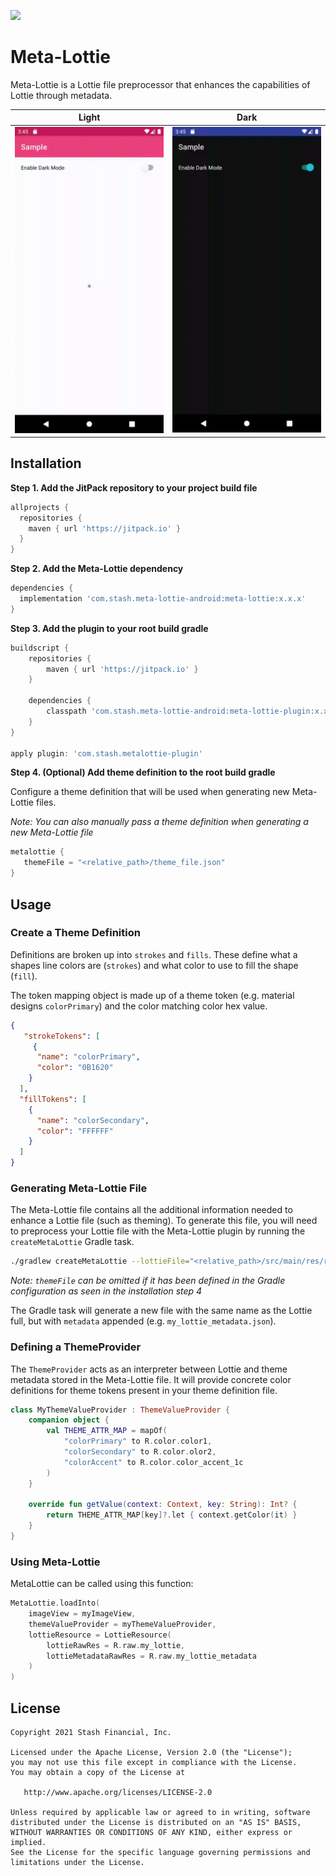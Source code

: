 [![](https://jitpack.io/v/com.stash/meta-lottie-android.svg)](https://jitpack.io/#com.stash/meta-lottie-android)

# Meta-Lottie
Meta-Lottie is a Lottie file preprocessor that enhances the capabilities of Lottie through metadata.

Light | Dark
:---:|:---:
<img src="/assets/light.gif" alt="Demo Screen Capture" width="300px" /> | <img src="/assets/dark.gif" alt="Demo Screen Capture" width="300px" />


## Installation

**Step 1. Add the JitPack repository to your project build file**

```groovy
allprojects {
  repositories {
    maven { url 'https://jitpack.io' }
  }
}
```

**Step 2. Add the Meta-Lottie dependency**

```groovy
dependencies {
  implementation 'com.stash.meta-lottie-android:meta-lottie:x.x.x'
}
```

**Step 3. Add the plugin to your root build gradle**
```groovy
buildscript {
    repositories {
        maven { url 'https://jitpack.io' }
    }
    
    dependencies {
        classpath 'com.stash.meta-lottie-android:meta-lottie-plugin:x.x.x'
    }
}

apply plugin: 'com.stash.metalottie-plugin'
```

**Step 4. (Optional) Add theme definition to the root build gradle**

Configure a theme definition that will be used when generating new Meta-Lottie files.

_Note: You can also manually pass a theme definition when generating a new Meta-Lottie file_
```groovy
metalottie {
   themeFile = "<relative_path>/theme_file.json"
}
```

## Usage

### Create a Theme Definition
Definitions are broken up into `strokes` and `fills`. These define what a shapes line colors are (`strokes`) and what color to use to fill the shape (`fill`).

The token mapping object is made up of a theme token (e.g. material designs `colorPrimary`) and the color matching color hex value.
```json
{
   "strokeTokens": [
     {
      "name": "colorPrimary",
      "color": "0B1620"
    }
  ],
  "fillTokens": [
    {
      "name": "colorSecondary",
      "color": "FFFFFF"
    }
  ]
}
```

### Generating Meta-Lottie File
The Meta-Lottie file contains all the additional information needed to enhance a Lottie file (such as theming). To generate this file, you will need to preprocess your Lottie file with the Meta-Lottie plugin by running the `createMetaLottie` Gradle task.

```bash
./gradlew createMetaLottie --lottieFile="<relative_path>/src/main/res/raw/my_lottie.json" --themeFile="<relative_path>/theme_definition.json"
```
_Note: `themeFile` can be omitted if it has been defined in the Gradle configuration as seen in the installation step 4_

The Gradle task will generate a new file with the same name as the Lottie full, but with `metadata` appended (e.g. `my_lottie_metadata.json`).

### Defining a ThemeProvider
The `ThemeProvider` acts as an interpreter between Lottie and theme metadata stored in the Meta-Lottie file. It will provide concrete color definitions for theme tokens present in your theme definition file.

```kotlin
class MyThemeValueProvider : ThemeValueProvider {
    companion object {
        val THEME_ATTR_MAP = mapOf(
            "colorPrimary" to R.color.color1,
            "colorSecondary" to R.color.olor2,
            "colorAccent" to R.color.color_accent_1c
        )
    }

    override fun getValue(context: Context, key: String): Int? {
        return THEME_ATTR_MAP[key]?.let { context.getColor(it) }
    }
}
```

### Using Meta-Lottie
MetaLottie can be called using this function:

```kotlin
MetaLottie.loadInto(
    imageView = myImageView,
    themeValueProvider = myThemeValueProvider,
    lottieResource = LottieResource(
        lottieRawRes = R.raw.my_lottie,
        lottieMetadataRawRes = R.raw.my_lottie_metadata
    )
)
```

## License
```
Copyright 2021 Stash Financial, Inc.

Licensed under the Apache License, Version 2.0 (the "License");
you may not use this file except in compliance with the License.
You may obtain a copy of the License at

   http://www.apache.org/licenses/LICENSE-2.0

Unless required by applicable law or agreed to in writing, software
distributed under the License is distributed on an "AS IS" BASIS,
WITHOUT WARRANTIES OR CONDITIONS OF ANY KIND, either express or implied.
See the License for the specific language governing permissions and
limitations under the License.
```
